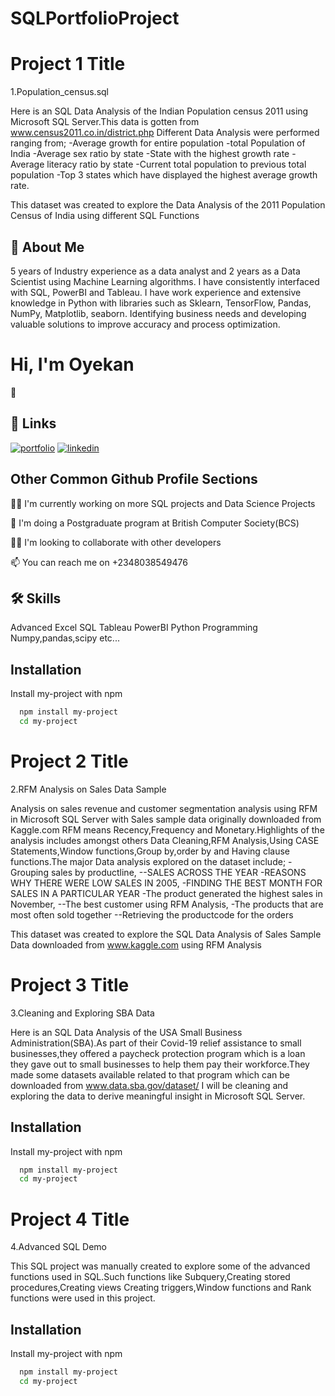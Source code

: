 # SQLPortfolioProject

# Project 1 Title
1.Population_census.sql

Here is an SQL Data Analysis of the Indian Population census 2011 using Microsoft SQL Server.This data is gotten from www.census2011.co.in/district.php
Different Data Analysis were performed ranging from;
-Average growth for entire population
-total Population of India
-Average sex ratio by state
-State with the highest growth rate
-Average literacy ratio by state
-Current total population to previous total population
-Top 3 states which have displayed the highest average growth rate.


This dataset was created to explore the Data Analysis of the 2011 Population Census of India using different SQL Functions 


## 🚀 About Me
5 years of Industry experience as a data analyst and 2 years as a Data Scientist
using Machine Learning algorithms. I have consistently interfaced with SQL,
PowerBI and Tableau. I have work experience and extensive knowledge in
Python with libraries such as Sklearn, TensorFlow, Pandas, NumPy,
Matplotlib, seaborn. Identifying business needs and developing valuable
solutions to improve accuracy and process optimization.


# Hi, I'm Oyekan
 👋


## 🔗 Links
[![portfolio](https://img.shields.io/badge/my_portfolio-000?style=for-the-badge&logo=ko-fi&logoColor=white)](https://github.com/wolexyg)
[![linkedin](https://img.shields.io/badge/linkedin-0A66C2?style=for-the-badge&logo=linkedin&logoColor=white)](https://www.linkedin.com/in/oyekan-oluwole-gabriel-18965b35/)

## Other Common Github Profile Sections
👩‍💻 I'm currently working on more SQL projects and 
Data Science Projects

🧠 I'm doing a Postgraduate program at British Computer Society(BCS)

👯‍♀️ I'm looking to collaborate with other developers

📫 You can reach me on +2348038549476





## 🛠 Skills
Advanced 
Excel
SQL
Tableau
PowerBI
Python Programming
Numpy,pandas,scipy etc...



## Installation

Install my-project with npm

```bash
  npm install my-project
  cd my-project
```
# Project 2 Title
2.RFM Analysis on Sales Data Sample

Analysis on sales revenue and customer segmentation analysis using RFM in Microsoft SQL Server with Sales sample data originally downloaded from Kaggle.com
RFM means Recency,Frequency and Monetary.Highlights of the analysis includes amongst others Data Cleaning,RFM Analysis,Using CASE Statements,Window functions,Group by,order by and Having clause functions.The major Data analysis explored on the dataset include;
-Grouping sales by productline,
--SALES ACROSS THE YEAR
-REASONS WHY THERE WERE LOW SALES IN 2005,
-FINDING THE BEST MONTH FOR SALES IN A PARTICULAR YEAR
-The product generated the highest sales in November,
--The  best customer using RFM Analysis,
-The products that are most often sold together
--Retrieving the productcode for the orders


This dataset was created to explore the SQL Data Analysis of Sales Sample Data downloaded from www.kaggle.com using RFM Analysis

# Project 3 Title
3.Cleaning and Exploring SBA Data

Here is an SQL Data Analysis of the USA Small Business Administration(SBA).As part of their Covid-19 relief assistance to small businesses,they offered a paycheck
protection program which is a loan they gave out to small businesses to help them pay their workforce.They made some datasets available related to that program which can be downloaded from www.data.sba.gov/dataset/   I will be cleaning and exploring the data to derive meaningful insight in Microsoft
SQL Server.






## Installation

Install my-project with npm

```bash
  npm install my-project
  cd my-project
```

# Project 4 Title
4.Advanced SQL Demo

This SQL project was manually created to explore some of the advanced functions used in SQL.Such functions like Subquery,Creating stored procedures,Creating views
Creating triggers,Window functions and Rank functions were used in this project.

## Installation

Install my-project with npm

```bash
  npm install my-project
  cd my-project
```
    
